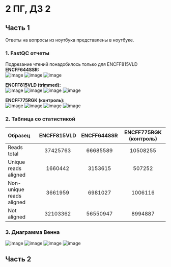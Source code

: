 # 2 ПГ, ДЗ 2
## Часть 1
Ответы на вопросы из ноутбука представлены в ноутбуке.  
### 1. FastQC отчеты
Подрезание чтений понадобилось только для ENCFF815VLD
**ENCFF644SSR:**  
![image](https://user-images.githubusercontent.com/55440084/155748402-ee20c407-8ef4-4004-a9c7-e0e8fbea6242.png)
![image](https://user-images.githubusercontent.com/55440084/155748433-278d2b07-ef58-45a3-8579-b82f35e3cb4b.png)
![image](https://user-images.githubusercontent.com/55440084/155748459-2c0a6d42-533c-499e-82a7-69bbeceb6391.png)

**ENCFF815VLD (trimmed):**  
![image](https://user-images.githubusercontent.com/55440084/155761166-973a21b3-e741-470e-85b3-cb6e92c37929.png)
![image](https://user-images.githubusercontent.com/55440084/155761184-0e249c1e-250a-431d-901c-00cc5b4497d9.png)
![image](https://user-images.githubusercontent.com/55440084/155761215-380dfa2d-6c3d-444b-9b2d-f66b76d568b4.png)
![image](https://user-images.githubusercontent.com/55440084/155761434-fe7ea13d-6b3e-4e12-b206-2e29482f0aab.png)

**ENCFF775RGK (контроль):**  
![image](https://user-images.githubusercontent.com/55440084/155748485-91f57b63-cb8d-4dff-919f-52538206cb4a.png)
![image](https://user-images.githubusercontent.com/55440084/155748510-007ad34f-ec5d-4b22-8ce6-a4030ea7bfce.png)
![image](https://user-images.githubusercontent.com/55440084/155748543-779e7108-fa73-49c8-986c-6af426972363.png)
![image](https://user-images.githubusercontent.com/55440084/155748576-efcaba12-5371-4755-9ad7-7ec238088e36.png)

### 2. Таблица со статистикой
|Образец                 |ENCFF815VLD|ENCFF644SSR|ENCFF775RGK (контроль)|
|:-----------------------|:---------:|:---------:|:--------------------:|
|Reads total             |37425763   |66685589   |10508255              |
|Unique reads aligned    |1660442    |3153615    |507252                |
|Non-unique reads aligned|3661959    |6981027    |1006116               |
|Not aligned             |32103362   |56550947   |8994887               |

### 3. Диаграмма Венна
![image](https://user-images.githubusercontent.com/55440084/156043299-612ceceb-1324-4343-9e27-054fbec510d7.png)
![image](https://user-images.githubusercontent.com/55440084/156043250-94b2d08d-b3a6-44fd-8cf6-79db57d4c62c.png)
![image](https://user-images.githubusercontent.com/55440084/156043349-b397d50f-9570-4d1f-86f5-8e46a1aaa925.png)
![image](https://user-images.githubusercontent.com/55440084/156043378-ca249347-7ab3-4f82-839e-561f96e67a63.png)

## Часть 2
